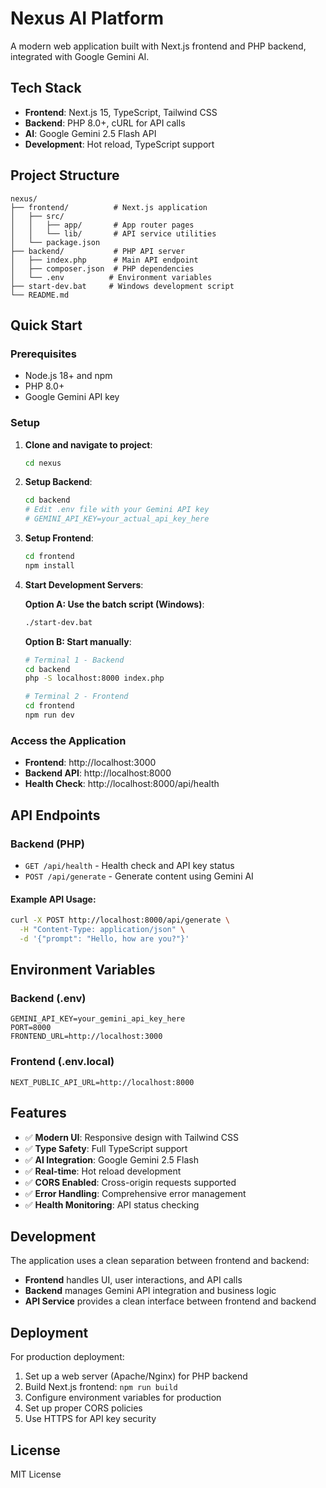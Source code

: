 # Nexus AI Platform

A modern web application built with Next.js frontend and PHP backend, integrated with Google Gemini AI.

## Tech Stack

- **Frontend**: Next.js 15, TypeScript, Tailwind CSS
- **Backend**: PHP 8.0+, cURL for API calls
- **AI**: Google Gemini 2.5 Flash API
- **Development**: Hot reload, TypeScript support

## Project Structure

```
nexus/
├── frontend/          # Next.js application
│   ├── src/
│   │   ├── app/       # App router pages
│   │   └── lib/       # API service utilities
│   └── package.json
├── backend/           # PHP API server
│   ├── index.php      # Main API endpoint
│   ├── composer.json  # PHP dependencies
│   └── .env          # Environment variables
├── start-dev.bat     # Windows development script
└── README.md
```

## Quick Start

### Prerequisites
- Node.js 18+ and npm
- PHP 8.0+
- Google Gemini API key

### Setup

1. **Clone and navigate to project**:
   ```bash
   cd nexus
   ```

2. **Setup Backend**:
   ```bash
   cd backend
   # Edit .env file with your Gemini API key
   # GEMINI_API_KEY=your_actual_api_key_here
   ```

3. **Setup Frontend**:
   ```bash
   cd frontend
   npm install
   ```

4. **Start Development Servers**:
   
   **Option A: Use the batch script (Windows)**:
   ```bash
   ./start-dev.bat
   ```
   
   **Option B: Start manually**:
   ```bash
   # Terminal 1 - Backend
   cd backend
   php -S localhost:8000 index.php
   
   # Terminal 2 - Frontend  
   cd frontend
   npm run dev
   ```

### Access the Application

- **Frontend**: http://localhost:3000
- **Backend API**: http://localhost:8000
- **Health Check**: http://localhost:8000/api/health

## API Endpoints

### Backend (PHP)

- `GET /api/health` - Health check and API key status
- `POST /api/generate` - Generate content using Gemini AI

#### Example API Usage:
```bash
curl -X POST http://localhost:8000/api/generate \
  -H "Content-Type: application/json" \
  -d '{"prompt": "Hello, how are you?"}'
```

## Environment Variables

### Backend (.env)
```
GEMINI_API_KEY=your_gemini_api_key_here
PORT=8000
FRONTEND_URL=http://localhost:3000
```

### Frontend (.env.local)
```
NEXT_PUBLIC_API_URL=http://localhost:8000
```

## Features

- ✅ **Modern UI**: Responsive design with Tailwind CSS
- ✅ **Type Safety**: Full TypeScript support
- ✅ **AI Integration**: Google Gemini 2.5 Flash
- ✅ **Real-time**: Hot reload development
- ✅ **CORS Enabled**: Cross-origin requests supported
- ✅ **Error Handling**: Comprehensive error management
- ✅ **Health Monitoring**: API status checking

## Development

The application uses a clean separation between frontend and backend:

- **Frontend** handles UI, user interactions, and API calls
- **Backend** manages Gemini API integration and business logic
- **API Service** provides a clean interface between frontend and backend

## Deployment

For production deployment:

1. Set up a web server (Apache/Nginx) for PHP backend
2. Build Next.js frontend: `npm run build`
3. Configure environment variables for production
4. Set up proper CORS policies
5. Use HTTPS for API key security

## License

MIT License
